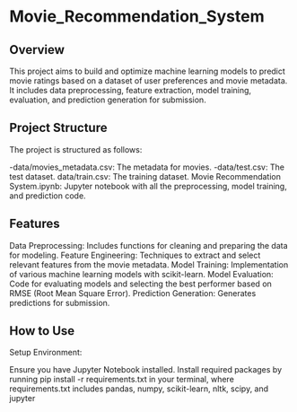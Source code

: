# Movie_Recommendation_System
## Overview
This project aims to build and optimize machine learning models to predict movie ratings based on a dataset of user preferences and movie metadata. It includes data preprocessing, feature extraction, model training, evaluation, and prediction generation for submission.
## Project Structure
The project is structured as follows:

-data/movies_metadata.csv: The metadata for movies.
-data/test.csv: The test dataset.
data/train.csv: The training dataset.
Movie Recommendation System.ipynb: Jupyter notebook with all the preprocessing, model training, and prediction code.

## Features
Data Preprocessing: Includes functions for cleaning and preparing the data for modeling.
Feature Engineering: Techniques to extract and select relevant features from the movie metadata.
Model Training: Implementation of various machine learning models with scikit-learn.
Model Evaluation: Code for evaluating models and selecting the best performer based on RMSE (Root Mean Square Error).
Prediction Generation: Generates predictions for submission.

## How to Use
Setup Environment:

Ensure you have Jupyter Notebook installed.
Install required packages by running pip install -r requirements.txt in your terminal, where requirements.txt includes pandas, numpy, scikit-learn, nltk, scipy, and jupyter
